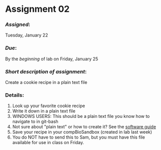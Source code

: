 # Assignment 02
### *Assigned*: 
Tuesday, January 22
### *Due*: 
By the *beginning* of lab on Friday, January 25

### *Short description of assignment*:
Create a cookie recipe in a plain text file

### Details:
1. Look up your favorite cookie recipe
2. Write it down in a plain text file
3. WINDOWS USERS: This should be a plain text file you know how to navigate to in git-bash
4. Not sure about "plain text" or how to create it?  See the [software guide](https://github.com/flaxmans/CompBio_on_git/blob/master/CourseDocuments/SoftwareRequirements.md)
5. Save your recipe in your compBioSandbox (created in lab last week)
6. You do NOT have to send this to Sam, but you must have this file available for use in class on Friday.
